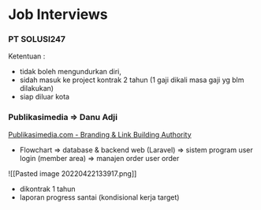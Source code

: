 # Job Interviews
### PT SOLUSI247
Ketentuan :
- tidak boleh mengundurkan diri,
- sidah masuk ke project kontrak 2 tahun 
  (1 gaji dikali masa gaji yg blm dilakukan)
- siap diluar kota

### Publikasimedia => Danu Adji 
[Publikasimedia.com - Branding & Link Building Authority](https://www.publikasimedia.com/)

- Flowchart => database & backend
web (Laravel) => sistem 
program user login (member area) => manajen order
user order

![[Pasted image 20220422133917.png]]

- dikontrak 1 tahun
- laporan progress santai (kondisional kerja target)

